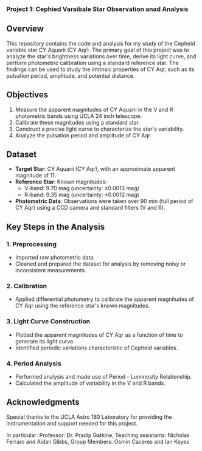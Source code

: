 ### Project 1: Cephied Varaibale Star Observation anad Analysis

## Overview
This repository contains the code and analysis for my study of the Cepheid variable star CY Aquarii (CY Aqr). The primary goal of this project was to analyze the star's brightness variations over time, derive its light curve, and perform photometric calibration using a standard reference star. The findings can be used to study the intrinsic properties of CY Aqr, such as its pulsation period, amplitude, and potential distance.

## Objectives
1. Measure the apparent magnitudes of CY Aquarii in the V and R photometric bands using UCLA 24 inch telescope.
2. Calibrate these magnitudes using a standard star.
3. Construct a precise light curve to characterize the star's variability.
4. Analyze the pulsation period and amplitude of CY Aqr.

## Dataset
- **Target Star**: CY Aquarii (CY Aqr), with an approximate apparent magnitude of 11.
- **Reference Star**: Known magnitudes:
  - V-band: 9.70 mag (uncertainty: ±0.0013 mag)
  - R-band: 9.35 mag (uncertainty: ±0.0012 mag)
- **Photometric Data**: Observations were taken over 90 min (full period of CY Aqr) using a CCD camera and standard filters (V and R).

## Key Steps in the Analysis
### 1. Preprocessing
- Imported raw photometric data.
- Cleaned and prepared the dataset for analysis by removing noisy or inconsistent measurements.

### 2. Calibration
- Applied differential photometry to calibrate the apparent magnitudes of CY Aqr using the reference star's known magnitudes.

### 3. Light Curve Construction
- Plotted the apparent magnitudes of CY Aqr as a function of time to generate its light curve.
- Identified periodic variations characteristic of Cepheid variables.

### 4. Period Analysis
- Performed analysis and made use of Period - Luminosity Relationship.
- Calculated the amplitude of variability in the V and R bands.

## Acknowledgments
Special thanks to the UCLA Astro 180 Laboratory for providing the instrumentation and support needed for this project. 

In particular:  Professor: Dr. Pradip Gatkine, 
Teaching assistants: Nicholas Ferraro and Aidan Gibbs, 
Group Members: Osmin Caceres and Ian Keyes


